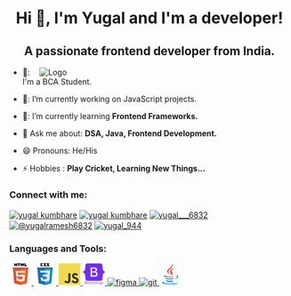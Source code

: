 <h1 align="center">Hi 👋, I'm Yugal and I'm a developer!</h1>
<h2 align="center">A passionate frontend developer from India.</h2>
<img align="right" src="https://cdn.dribbble.com/users/1292677/screenshots/6139167/avento.gif" width="450" heigth="300" alt="Logo">

- 🏫: I'm a BCA Student.

- 🔭: I’m currently working on JavaScript projects.

- 🌱: I’m currently learning **Frontend Frameworks.**

- 💬 Ask me about: **DSA, Java, Frontend Development.**

- 😄 Pronouns: He/His

- ⚡ Hobbies : **Play Cricket, Learning New Things...**

<h3 align="left">Connect with me:</h3>
<p align="left">
<a href="https://linkedin.com/in/yugal kumbhare" target="_blank"><img align="center" src="https://raw.githubusercontent.com/rahuldkjain/github-profile-readme-generator/master/src/images/icons/Social/linked-in-alt.svg" alt="yugal kumbhare" height="30" width="40"  /></a>
<a href="https://fb.com/yugal kumbhare" target="_blank"><img align="center" src="https://raw.githubusercontent.com/rahuldkjain/github-profile-readme-generator/master/src/images/icons/Social/facebook.svg" alt="yugal kumbhare" height="30" width="40" /></a>
<a href="https://instagram.com/yugal___6832" target="_blank"><img align="center" src="https://raw.githubusercontent.com/rahuldkjain/github-profile-readme-generator/master/src/images/icons/Social/instagram.svg" alt="yugal___6832" height="30" width="40" /></a>
<a href="https://www.hackerrank.com/@yugalramesh6832" target="_blank"><img align="center" src="https://raw.githubusercontent.com/rahuldkjain/github-profile-readme-generator/master/src/images/icons/Social/hackerrank.svg" alt="@yugalramesh6832" height="30" width="40" /></a>
<a href="https://www.leetcode.com/yugal_944" target="_blank"><img align="center" src="https://raw.githubusercontent.com/rahuldkjain/github-profile-readme-generator/master/src/images/icons/Social/leet-code.svg" alt="yugal_944" height="30" width="40" /></a>
</p>

<h3 align="left">Languages and Tools:</h3>
<p align="left"> </a> <a href="https://www.w3.org/html/" target="_blank" rel="noreferrer"> <img src="https://raw.githubusercontent.com/devicons/devicon/master/icons/html5/html5-original-wordmark.svg" alt="html5" width="40" height="40"/> </a>  <a href="https://www.w3schools.com/css/" target="_blank" rel="noreferrer"> <img src="https://raw.githubusercontent.com/devicons/devicon/master/icons/css3/css3-original-wordmark.svg" alt="css3" width="40" height="40"/> </a>
 <a href="https://developer.mozilla.org/en-US/docs/Web/JavaScript" target="_blank" rel="noreferrer"> <img src="https://raw.githubusercontent.com/devicons/devicon/master/icons/javascript/javascript-original.svg" alt="javascript" width="40" height="40"/> </a> <a href="https://getbootstrap.com" target="_blank" rel="noreferrer"> <img src="https://raw.githubusercontent.com/devicons/devicon/master/icons/bootstrap/bootstrap-plain-wordmark.svg" alt="bootstrap" width="40" height="40"/> </a><a href="https://www.figma.com/" target="_blank" rel="noreferrer"> <img src="https://www.vectorlogo.zone/logos/figma/figma-icon.svg" alt="figma" width="40" height="40"/> </a> <a href="https://git-scm.com/" target="_blank" rel="noreferrer"> <img src="https://www.vectorlogo.zone/logos/git-scm/git-scm-icon.svg" alt="git" width="40" height="40"/> <a href="https://www.java.com" target="_blank" rel="noreferrer"> <img src="https://raw.githubusercontent.com/devicons/devicon/master/icons/java/java-original.svg" alt="java" width="40" height="40"/> </a></p>
